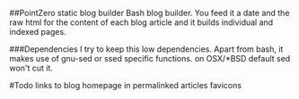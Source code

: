 ##PointZero static blog builder
Bash blog builder. You feed it a date and the raw html for the content of each blog article and it builds individual and indexed pages.

###Dependencies
I try to keep this low dependencies.
Apart from bash, it makes use of gnu-sed or ssed specific functions. on OSX/*BSD default sed won't cut it.

#Todo
links to blog homepage in permalinked articles
favicons
